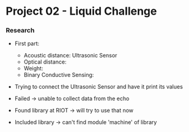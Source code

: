 # Project 02 - Liquid Challenge

### Research
- First part:
  - Acoustic distance: Ultrasonic Sensor
  - Optical distance:
  - Weight:
  - Binary Conductive Sensing:

- Trying to connect the Ultrasonic Sensor and have it print its values
- Failed -> unable to collect data from the echo
- Found library at RIOT -> will try to use that now  
- Included library -> can't find module 'machine' of library
